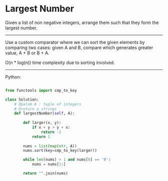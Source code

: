 # Largest Number

Given a list of non negative integers, arrange them such that they form the
largest number.

---

Use a custom comparator where we can sort the given elements by comparing two
cases: given A and B, compare which generates greater value, A + B or B + A.

O(n * log(n)) time complexity due to sorting involved.

---

Python:

```python

from functools import cmp_to_key

class Solution:
    # @param A : tuple of integers
    # @return a strings
    def largestNumber(self, A):
        
        def larger(x, y):
            if x + y > y + x:
                return -1
            return 1
            
        nums = list(map(str, A))
        nums.sort(key=cmp_to_key(larger))

        while len(nums) > 1 and nums[0] == '0':
            nums = nums[1:]

        return "".join(nums)
```
